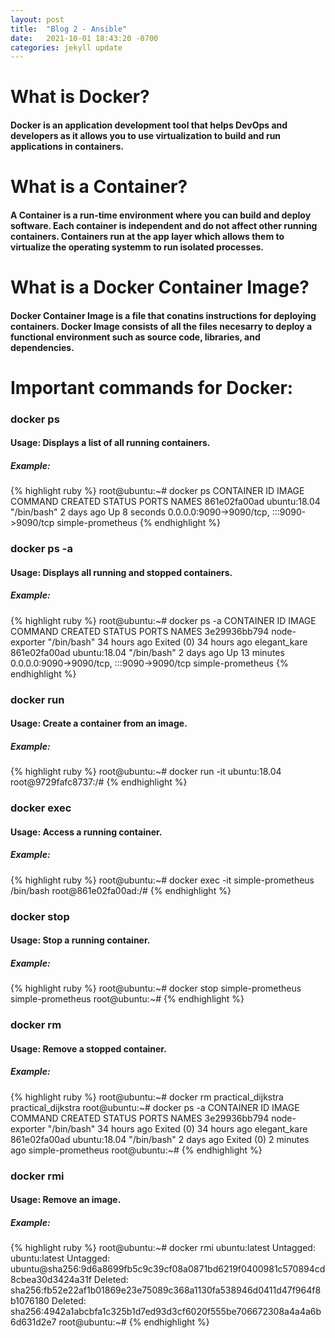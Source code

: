 ```yaml
---
layout: post
title:  "Blog 2 - Ansible"
date:   2021-10-01 18:43:20 -0700
categories: jekyll update
---
```


# **What is Docker?**
#### Docker is an application development tool that helps DevOps and developers as it allows you to use virtualization to build and run applications in containers. 

# **What is a Container?**
#### A Container is a run-time environment where you can build and deploy software. Each container is independent and do not affect other running containers. Containers run at the app layer which allows them to virtualize the operating systemm to run isolated processes.

# **What is a Docker Container Image?**
####  Docker Container Image is a file that conatins instructions for deploying containers. Docker Image consists of all the files necesarry to deploy a functional environment such as source code, libraries, and dependencies. 

# **Important commands for Docker:**
### **docker ps**
#### Usage: Displays a list of all running containers.
##### **Example:**
{% highlight ruby %}
root@ubuntu:~# docker ps
CONTAINER ID   IMAGE          COMMAND       CREATED      STATUS         PORTS                                       NAMES
861e02fa00ad   ubuntu:18.04   "/bin/bash"   2 days ago   Up 8 seconds   0.0.0.0:9090->9090/tcp, :::9090->9090/tcp   simple-prometheus
{% endhighlight %}

### **docker ps -a**
#### Usage: Displays all running and stopped containers.
##### **Example:**
{% highlight ruby %}
root@ubuntu:~# docker ps -a
CONTAINER ID   IMAGE           COMMAND       CREATED        STATUS                    PORTS                                       NAMES
3e29936bb794   node-exporter   "/bin/bash"   34 hours ago   Exited (0) 34 hours ago                                               elegant_kare
861e02fa00ad   ubuntu:18.04    "/bin/bash"   2 days ago     Up 13 minutes             0.0.0.0:9090->9090/tcp, :::9090->9090/tcp   simple-prometheus
{% endhighlight %}

### **docker run**
#### Usage: Create a container from an image.
##### **Example:**
{% highlight ruby %}
root@ubuntu:~# docker run -it ubuntu:18.04
root@9729fafc8737:/#
{% endhighlight %}

### **docker exec**
#### Usage: Access a running container.
##### **Example:**
{% highlight ruby %}
root@ubuntu:~# docker exec -it simple-prometheus /bin/bash
root@861e02fa00ad:/#
{% endhighlight %}

### **docker stop**
#### Usage: Stop a running container.
##### **Example:**
{% highlight ruby %}
root@ubuntu:~# docker stop simple-prometheus
simple-prometheus
root@ubuntu:~# 
{% endhighlight %}

### **docker rm**
#### Usage: Remove a stopped container.
##### **Example:**
{% highlight ruby %}
root@ubuntu:~# docker rm practical_dijkstra
practical_dijkstra
root@ubuntu:~# docker ps -a
CONTAINER ID   IMAGE           COMMAND       CREATED        STATUS                     PORTS     NAMES
3e29936bb794   node-exporter   "/bin/bash"   34 hours ago   Exited (0) 34 hours ago              elegant_kare
861e02fa00ad   ubuntu:18.04    "/bin/bash"   2 days ago     Exited (0) 2 minutes ago             simple-prometheus
root@ubuntu:~# 
{% endhighlight %}

### **docker rmi**
#### Usage: Remove an image.
##### **Example:**
{% highlight ruby %}
root@ubuntu:~# docker rmi ubuntu:latest
Untagged: ubuntu:latest
Untagged: ubuntu@sha256:9d6a8699fb5c9c39cf08a0871bd6219f0400981c570894cd8cbea30d3424a31f
Deleted: sha256:fb52e22af1b01869e23e75089c368a1130fa538946d0411d47f964f8b1076180
Deleted: sha256:4942a1abcbfa1c325b1d7ed93d3cf6020f555be706672308a4a4a6b6d631d2e7
root@ubuntu:~# 
{% endhighlight %}